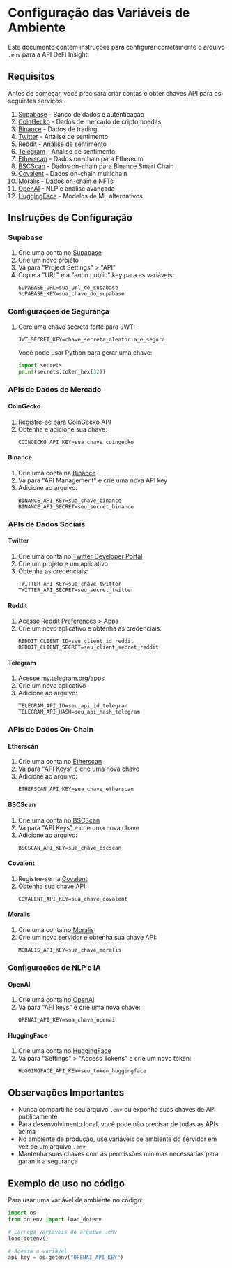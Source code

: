 # Configuração das Variáveis de Ambiente

Este documento contém instruções para configurar corretamente o arquivo `.env` para a API DeFi Insight.

## Requisitos

Antes de começar, você precisará criar contas e obter chaves API para os seguintes serviços:

1. [Supabase](https://supabase.com/) - Banco de dados e autenticação
2. [CoinGecko](https://www.coingecko.com/en/api) - Dados de mercado de criptomoedas
3. [Binance](https://www.binance.com/en/support/faq/how-to-create-api-keys-on-binance-360002502072) - Dados de trading
4. [Twitter](https://developer.twitter.com/en/docs/twitter-api) - Análise de sentimento
5. [Reddit](https://www.reddit.com/dev/api/) - Análise de sentimento
6. [Telegram](https://core.telegram.org/api/obtaining_api_id) - Análise de sentimento
7. [Etherscan](https://etherscan.io/apis) - Dados on-chain para Ethereum
8. [BSCScan](https://bscscan.com/apis) - Dados on-chain para Binance Smart Chain
9. [Covalent](https://www.covalenthq.com/docs/api/) - Dados on-chain multichain
10. [Moralis](https://moralis.io/) - Dados on-chain e NFTs
11. [OpenAI](https://platform.openai.com/) - NLP e análise avançada
12. [HuggingFace](https://huggingface.co/inference-api) - Modelos de ML alternativos

## Instruções de Configuração

### Supabase

1. Crie uma conta no [Supabase](https://supabase.com/)
2. Crie um novo projeto
3. Vá para "Project Settings" > "API"
4. Copie a "URL" e a "anon public" key para as variáveis:
   ```
   SUPABASE_URL=sua_url_do_supabase
   SUPABASE_KEY=sua_chave_do_supabase
   ```

### Configurações de Segurança

1. Gere uma chave secreta forte para JWT:
   ```
   JWT_SECRET_KEY=chave_secreta_aleatoria_e_segura
   ```
   Você pode usar Python para gerar uma chave:
   ```python
   import secrets
   print(secrets.token_hex(32))
   ```

### APIs de Dados de Mercado

#### CoinGecko
1. Registre-se para [CoinGecko API](https://www.coingecko.com/en/api/pricing)
2. Obtenha e adicione sua chave:
   ```
   COINGECKO_API_KEY=sua_chave_coingecko
   ```

#### Binance
1. Crie uma conta na [Binance](https://www.binance.com/)
2. Vá para "API Management" e crie uma nova API key
3. Adicione ao arquivo:
   ```
   BINANCE_API_KEY=sua_chave_binance
   BINANCE_API_SECRET=seu_secret_binance
   ```

### APIs de Dados Sociais

#### Twitter
1. Crie uma conta no [Twitter Developer Portal](https://developer.twitter.com/)
2. Crie um projeto e um aplicativo
3. Obtenha as credenciais:
   ```
   TWITTER_API_KEY=sua_chave_twitter
   TWITTER_API_SECRET=seu_secret_twitter
   ```

#### Reddit
1. Acesse [Reddit Preferences > Apps](https://www.reddit.com/prefs/apps)
2. Crie um novo aplicativo e obtenha as credenciais:
   ```
   REDDIT_CLIENT_ID=seu_client_id_reddit
   REDDIT_CLIENT_SECRET=seu_client_secret_reddit
   ```

#### Telegram
1. Acesse [my.telegram.org/apps](https://my.telegram.org/apps)
2. Crie um novo aplicativo
3. Adicione ao arquivo:
   ```
   TELEGRAM_API_ID=seu_api_id_telegram
   TELEGRAM_API_HASH=seu_api_hash_telegram
   ```

### APIs de Dados On-Chain

#### Etherscan
1. Crie uma conta no [Etherscan](https://etherscan.io/)
2. Vá para "API Keys" e crie uma nova chave
3. Adicione ao arquivo:
   ```
   ETHERSCAN_API_KEY=sua_chave_etherscan
   ```

#### BSCScan
1. Crie uma conta no [BSCScan](https://bscscan.com/)
2. Vá para "API Keys" e crie uma nova chave
3. Adicione ao arquivo:
   ```
   BSCSCAN_API_KEY=sua_chave_bscscan
   ```

#### Covalent
1. Registre-se na [Covalent](https://www.covalenthq.com/)
2. Obtenha sua chave API:
   ```
   COVALENT_API_KEY=sua_chave_covalent
   ```

#### Moralis
1. Crie uma conta no [Moralis](https://moralis.io/)
2. Crie um novo servidor e obtenha sua chave API:
   ```
   MORALIS_API_KEY=sua_chave_moralis
   ```

### Configurações de NLP e IA

#### OpenAI
1. Crie uma conta no [OpenAI](https://platform.openai.com/)
2. Vá para "API keys" e crie uma nova chave:
   ```
   OPENAI_API_KEY=sua_chave_openai
   ```

#### HuggingFace
1. Crie uma conta no [HuggingFace](https://huggingface.co/)
2. Vá para "Settings" > "Access Tokens" e crie um novo token:
   ```
   HUGGINGFACE_API_KEY=seu_token_huggingface
   ```

## Observações Importantes

- Nunca compartilhe seu arquivo `.env` ou exponha suas chaves de API publicamente
- Para desenvolvimento local, você pode não precisar de todas as APIs acima
- No ambiente de produção, use variáveis de ambiente do servidor em vez de um arquivo `.env`
- Mantenha suas chaves com as permissões mínimas necessárias para garantir a segurança

## Exemplo de uso no código

Para usar uma variável de ambiente no código:

```python
import os
from dotenv import load_dotenv

# Carrega variáveis do arquivo .env
load_dotenv()

# Acessa a variável
api_key = os.getenv("OPENAI_API_KEY") 